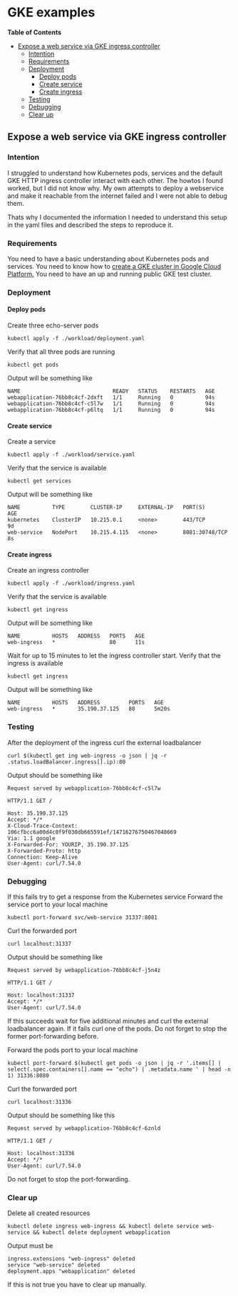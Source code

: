 # GKE examples

**Table of Contents**

- [Expose a web service via GKE ingress controller](#ingress)
    - [Intention](#intention)
    - [Requirements](#requirements)
    - [Deployment](#deployment)
        - [Deploy pods](#deploy-pods)
        - [Create service](#create-service)
        - [Create ingress](#create-ingress)
    - [Testing](#testing)
    - [Debugging](#debugging)
    - [Clear up](#clear-up)


## Expose a web service via GKE ingress controller

### Intention 

I struggled to understand how Kubernetes pods, services and the default GKE HTTP ingress controller interact with each other.
The howtos I found worked, but I did not know why. My own attempts to deploy a webservice and make it reachable from the internet failed and I were not able to debug them.

Thats why I documented the information I needed to understand this setup in the yaml files and described the steps to reproduce it.

### Requirements

You need to have a basic understanding about Kubernetes pods and services.
You need to know how to [create a GKE cluster in Google Cloud Platform.](https://cloud.google.com/kubernetes-engine/docs/how-to/creating-a-cluster)
You need to have an up and running public GKE test cluster.

### Deployment

#### Deploy pods

Create three echo-server pods
``` 
kubectl apply -f ./workload/deployment.yaml
```

Verify that all three pods are running
```
kubectl get pods
```

Output will be something like
```
NAME                             READY   STATUS    RESTARTS   AGE
webapplication-76bb8c4cf-2dxft   1/1     Running   0          94s
webapplication-76bb8c4cf-c5l7w   1/1     Running   0          94s
webapplication-76bb8c4cf-p6ltq   1/1     Running   0          94s
```

#### Create service

Create a service
```
kubectl apply -f ./workload/service.yaml
```

Verify that the service is available
```
kubectl get services
```

Output will be something like
```
NAME          TYPE        CLUSTER-IP     EXTERNAL-IP   PORT(S)          AGE
kubernetes    ClusterIP   10.215.0.1     <none>        443/TCP          9d
web-service   NodePort    10.215.4.115   <none>        8081:30748/TCP   8s
```

#### Create ingress

Create an ingress controller
```
kubectl apply -f ./workload/ingress.yaml
```

Verify that the service is available
```
kubectl get ingress
```

Output will be something like
```
NAME          HOSTS   ADDRESS   PORTS   AGE
web-ingress   *                 80      11s
```

Wait for up to 15 minutes to let the ingress controller start.
Verify that the ingress is available
```
kubectl get ingress
```

Output will be something like
```
NAME          HOSTS   ADDRESS         PORTS   AGE
web-ingress   *       35.190.37.125   80      5m20s
```

### Testing

After the deployment of the ingress curl the external loadbalancer
```
curl $(kubectl get ing web-ingress -o json | jq -r .status.loadBalancer.ingress[].ip):80
```

Output should be something like
```
Request served by webapplication-76bb8c4cf-c5l7w

HTTP/1.1 GET /

Host: 35.190.37.125
Accept: */*
X-Cloud-Trace-Context: 106cfbcc6a00d4c0f9f030db665591ef/14716276750467048669
Via: 1.1 google
X-Forwarded-For: YOURIP, 35.190.37.125
X-Forwarded-Proto: http
Connection: Keep-Alive
User-Agent: curl/7.54.0
```

### Debugging

If this fails try to get a response from the Kubernetes service
Forward the service port to your local machine
```
kubectl port-forward svc/web-service 31337:8081
```

Curl the forwarded port
```
curl localhost:31337
```

Output should be something like
```
Request served by webapplication-76bb8c4cf-j5n4z

HTTP/1.1 GET /

Host: localhost:31337
Accept: */*
User-Agent: curl/7.54.0
```

If this succeeds wait for five additional minutes and curl the external loadbalancer again.
If it fails curl one of the pods. Do not forget to stop the former port-forwarding before.

Forward the pods port to your local machine
```
kubectl port-forward $(kubectl get pods -o json | jq -r '.items[] | select(.spec.containers[].name == "echo") | .metadata.name ' | head -n 1) 31336:8080
```

Curl the forwarded port
```
curl localhost:31336
```

Output should be something like this
```
Request served by webapplication-76bb8c4cf-6znld

HTTP/1.1 GET /

Host: localhost:31336
Accept: */*
User-Agent: curl/7.54.0
```

Do not forget to stop the port-forwarding.

### Clear up

Delete all created resources
```
kubectl delete ingress web-ingress && kubectl delete service web-service && kubectl delete deployment webapplication
```

Output must be
```
ingress.extensions "web-ingress" deleted
service "web-service" deleted
deployment.apps "webapplication" deleted
```

If this is not true you have to clear up manually.
